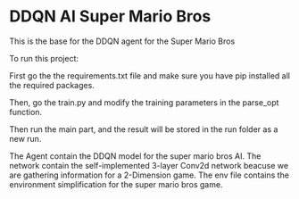 # DDQN AI Super Mario Bros
 This is the base for the DDQN agent for the Super Mario Bros
 
 To run this project: 
 
 First go the the requirements.txt file and make sure you have pip installed all the required packages. 
 
 Then, go the train.py and modify the training parameters in the parse_opt function. 
 
 Then run the main part, and the result will be stored in the run folder as a new run.
 
 The Agent contain the DDQN model for the super mario bros AI. The network contain the self-implemented 3-layer Conv2d network beacuse
 we are gathering information for a 2-Dimension game. The env file contains the environment simplification for the super mario bros game.
